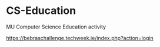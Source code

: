 # CS-Education
MU Computer Science Education activity

<https://bebraschallenge.techweek.ie/index.php?action=login>
